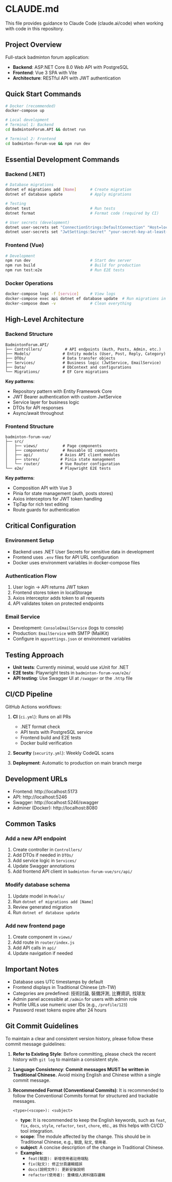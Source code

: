 # CLAUDE.md

This file provides guidance to Claude Code (claude.ai/code) when working with code in this repository.

## Project Overview

Full-stack badminton forum application:
- **Backend**: ASP.NET Core 8.0 Web API with PostgreSQL
- **Frontend**: Vue 3 SPA with Vite
- **Architecture**: RESTful API with JWT authentication

## Quick Start Commands

```bash
# Docker (recommended)
docker-compose up

# Local development
# Terminal 1: Backend
cd BadmintonForum.API && dotnet run

# Terminal 2: Frontend  
cd badminton-forum-vue && npm run dev
```

## Essential Development Commands

### Backend (.NET)
```bash
# Database migrations
dotnet ef migrations add [Name]      # Create migration
dotnet ef database update            # Apply migrations

# Testing
dotnet test                          # Run tests
dotnet format                        # Format code (required by CI)

# User secrets (development)
dotnet user-secrets set "ConnectionStrings:DefaultConnection" "Host=localhost;Database=badmintonforumdb;Username=badmintonuser;Password=your-password"
dotnet user-secrets set "JwtSettings:Secret" "your-secret-key-at-least-32-chars"
```

### Frontend (Vue)
```bash
# Development
npm run dev                          # Start dev server
npm run build                        # Build for production
npm run test:e2e                     # Run E2E tests
```

### Docker Operations
```bash
docker-compose logs -f [service]     # View logs
docker-compose exec api dotnet ef database update  # Run migrations in Docker
docker-compose down -v               # Clean everything
```

## High-Level Architecture

### Backend Structure
```
BadmintonForum.API/
├── Controllers/          # API endpoints (Auth, Posts, Admin, etc.)
├── Models/              # Entity models (User, Post, Reply, Category)
├── DTOs/                # Data transfer objects
├── Services/            # Business logic (JwtService, EmailService)
├── Data/                # DbContext and configurations
└── Migrations/          # EF Core migrations
```

**Key patterns**:
- Repository pattern with Entity Framework Core
- JWT Bearer authentication with custom JwtService
- Service layer for business logic
- DTOs for API responses
- Async/await throughout

### Frontend Structure
```
badminton-forum-vue/
├── src/
│   ├── views/           # Page components
│   ├── components/      # Reusable UI components
│   ├── api/            # Axios API client modules
│   ├── stores/         # Pinia state management
│   └── router/         # Vue Router configuration
└── e2e/                # Playwright E2E tests
```

**Key patterns**:
- Composition API with Vue 3
- Pinia for state management (auth, posts stores)
- Axios interceptors for JWT token handling
- TipTap for rich text editing
- Route guards for authentication

## Critical Configuration

### Environment Setup
- Backend uses .NET User Secrets for sensitive data in development
- Frontend uses `.env` files for API URL configuration
- Docker uses environment variables in docker-compose files

### Authentication Flow
1. User login → API returns JWT token
2. Frontend stores token in localStorage
3. Axios interceptor adds token to all requests
4. API validates token on protected endpoints

### Email Service
- Development: `ConsoleEmailService` (logs to console)
- Production: `EmailService` with SMTP (MailKit)
- Configure in `appsettings.json` or environment variables

## Testing Approach

- **Unit tests**: Currently minimal, would use xUnit for .NET
- **E2E tests**: Playwright tests in `badminton-forum-vue/e2e/`
- **API testing**: Use Swagger UI at `/swagger` or the `.http` file

## CI/CD Pipeline

GitHub Actions workflows:
1. **CI** (`ci.yml`): Runs on all PRs
   - .NET format check
   - API tests with PostgreSQL service
   - Frontend build and E2E tests
   - Docker build verification

2. **Security** (`security.yml`): Weekly CodeQL scans

3. **Deployment**: Automatic to production on main branch merge

## Development URLs

- Frontend: http://localhost:5173
- API: http://localhost:5246
- Swagger: http://localhost:5246/swagger
- Adminer (Docker): http://localhost:8080

## Common Tasks

### Add a new API endpoint
1. Create controller in `Controllers/`
2. Add DTOs if needed in `DTOs/`
3. Add service logic in `Services/`
4. Update Swagger annotations
5. Add frontend API client in `badminton-forum-vue/src/api/`

### Modify database schema
1. Update model in `Models/`
2. Run `dotnet ef migrations add [Name]`
3. Review generated migration
4. Run `dotnet ef database update`

### Add new frontend page
1. Create component in `views/`
2. Add route in `router/index.js`
3. Add API calls in `api/`
4. Update navigation if needed

## Important Notes

- Database uses UTC timestamps by default
- Frontend displays in Traditional Chinese (zh-TW)
- Categories are predefined: 技術討論, 裝備評測, 比賽資訊, 找球友
- Admin panel accessible at `/admin` for users with admin role
- Profile URLs use numeric user IDs (e.g., `/profile/123`)
- Password reset tokens expire after 24 hours

## Git Commit Guidelines

To maintain a clear and consistent version history, please follow these commit message guidelines:

1.  **Refer to Existing Style**: Before committing, please check the recent history with `git log` to maintain a consistent style.

2.  **Language Consistency**: **Commit messages MUST be written in Traditional Chinese.** Avoid mixing English and Chinese within a single commit message.

3.  **Recommended Format (Conventional Commits)**: It is recommended to follow the Conventional Commits format for structured and trackable messages.
    ```
    <type>(<scope>): <subject>
    ```
    - **type**: It is recommended to keep the English keywords, such as `feat`, `fix`, `docs`, `style`, `refactor`, `test`, `chore`, etc., as this helps with CI/CD tool integration.
    - **scope**: The module affected by the change. This should be in Traditional Chinese, e.g., `驗證`, `貼文`, `使用者`.
    - **subject**: A concise description of the change in Traditional Chinese.
    - **Examples**:
      - `feat(驗證): 新增使用者註冊端點`
      - `fix(貼文): 修正分頁邏輯錯誤`
      - `docs(說明文件): 更新安裝說明`
      - `refactor(使用者): 重構個人資料儲存邏輯`